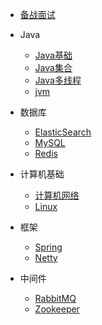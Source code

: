 
* [备战面试](./docs/a-1备战面试.md)
  
* Java

  * [Java基础](./docs/b-1面试题总结-Java基础.md)
  * [Java集合](./docs/b-2Java集合.md)
  * [Java多线程](./docs/b-3Java多线程.md)
  * [jvm](./docs/b-4jvm.md)

* 数据库

  * [ElasticSearch](./docs/c-1ElasticSearch.md)
  * [MySQL](./docs/c-2MySQL.md)
  * [Redis](./docs/c-3Redis.md)


- 计算机基础
  - [计算机网络](./docs/d-1计算机网络.md)
  - [Linux](./docs/d-2Linux.md)

- 框架
  - [Spring](./docs/e-1Spring.md)
  - [Netty](./docs/e-2Netty.md)
- 中间件
  - [RabbitMQ](./docs/f-1RabbitMQ.md)
  - [Zookeeper](./docs/f-2Zookeeper.md)


